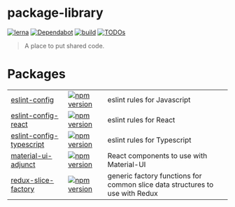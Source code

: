 # package-library

[![lerna](https://img.shields.io/badge/maintained%20with-lerna-cc00ff.svg)](https://lerna.js.org/)
[![Dependabot](https://badgen.net/badge/Dependabot/enabled/green?icon=dependabot)](https://dependabot.com/)
[![build](https://github.com/gregjoeval/package-library/workflows/build/badge.svg)](https://github.com/gregjoeval/package-library/actions)
[![TODOs](https://badgen.net/https/api.tickgit.com/badgen/github.com/gregjoeval/package-library)](https://www.tickgit.com/browse?repo=github.com/gregjoeval/package-library)

> A place to put shared code.

# Packages
|  |  |  |
| --- | --- | --- |
| [eslint-config](packages/eslint-config) | [![npm version](https://badgen.net/npm/v/@gjv/eslint-config)](https://www.npmjs.com/package/@gjv/eslint-config) | eslint rules for Javascript |
| [eslint-config-react](packages/eslint-config-react) | [![npm version](https://badgen.net/npm/v/@gjv/eslint-config-react)](https://www.npmjs.com/package/@gjv/eslint-config-react) | eslint rules for React |
| [eslint-config-typescript](packages/eslint-config-typescript) | [![npm version](https://badgen.net/npm/v/@gjv/eslint-config-typescript)](https://www.npmjs.com/package/@gjv/eslint-config-typescript) | eslint rules for Typescript |
| [material-ui-adjunct](packages/material-ui-adjunct) | [![npm version](https://badgen.net/npm/v/@gjv/material-ui-adjunct)](https://www.npmjs.com/package/@gjv/material-ui-adjunct) | React components to use with Material-UI |
| [redux-slice-factory](packages/redux-slice-factory) | [![npm version](https://badgen.net/npm/v/@gjv/redux-slice-factory)](https://www.npmjs.com/package/@gjv/redux-slice-factory) | generic factory functions for common slice data structures to use with Redux |
